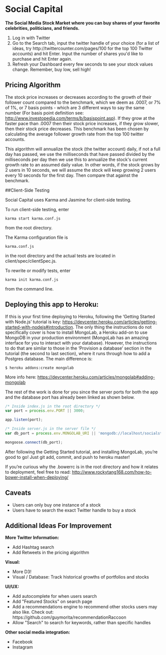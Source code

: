 # Social Capital 

**The Social Media Stock Market where you can buy shares of your favorite celebrities, politicians, and friends.**

<ol>
<li>Log in with Twitter
<li>Go to the Search tab, input the twitter handle of your choice (for a list of ideas, try http://twittercounter.com/pages/100 for the top 100 Twitter accounts) and hit Enter. Input the number of shares you'd like to purchase and hit Enter again.
<li>Refresh your Dashboard every few seconds to see your stock values change. Remember, buy low, sell high!
</ol>

## Pricing Algorithm

The stock price increases or decreases according to the growth of their follower count compared to the benchmark, which we deem as .0007, or 7% of 1%, or 7 basis points - which are 3 different ways to say the same number (For basis point definition see: http://www.investopedia.com/terms/b/basispoint.asp). If they grow at the faster pace than .0007 then their stock price increases, if they grow slower, then their stock price decreases. This benchmark has been chosen by calculating the average follower growth rate from the top 100 twitter accounts.

This algorithm will annualize the stock (the twitter account) daily, if not a full day has passed, we use the milliseconds that have passed divided by the milliseconds per day then we use this to annualize the stock's current growth rate to an assumed daily value. In other words, if the stock grows by 2 users in 10 seconds, we will assume the stock will keep growing 2 users every 10 seconds for the first day. Then compare that against the benchmark.

##Client-Side Testing

Social Capital uses Karma and Jasmine for client-side testing.

To run client-side testing, enter
```
karma start karma.conf.js
```
from the root directory.

The Karma configuration file is
```
karma.conf.js
```
in the root directory and the actual tests are located
in client/spec/clientSpec.js.

To rewrite or modify tests, enter
```
karma init karma.conf.js
```
from the command line.

## Deploying this app to Heroku:

If this is your first time deploying to Heroku, following the ‘Getting Started with Node.js’ tutorial is key: https://devcenter.heroku.com/articles/getting-started-with-nodejs#introduction. The only thing the instructions do not specifically cover is how to install MongoLab, a Heroku add-on to use MongoDB in your production environment (MongoLab has an amazing interface for you to interact with your database). However, the instructions to do that are similar to those in the ‘Provision a database’ section in the tutorial (the second to last section), where it runs through how to add a Postgres database. The main difference is:

```
$ heroku addons:create mongolab
```
More info here: 
https://devcenter.heroku.com/articles/mongolab#adding-mongolab 

The rest of the work is done for you since the server ports for both the app and the database port has already been linked as shown below.

```javascript
/* Inside index.js in the root directory */
var port = process.env.PORT || 3000;

app.listen(port);
```
```javascript
/* Inside server.js in the server file */
var db_port = process.env.MONGOLAB_URI || 'mongodb://localhost/socialstocks';

mongoose.connect(db_port);
```

After following the Getting Started tutorial, and installing MongoLab, you’re good to go! Just git add, commit, and push to heroku master!

If you’re curious why the .bowerrc is in the root directory and how it relates to deployment, feel free to read: http://www.rockytang168.com/how-to-bower-install-when-deploying/ 

## Caveats
<ul>
<li> Users can only buy one instance of a stock
<li> Users have to search the exact Twitter handle to buy a stock
</ul>

## Additional Ideas For Improvement

**More Twitter Information:**
<ul>
<li> Add Hashtag search
<li> Add Retweets in the pricing algorithm
</ul>

**Visual:**
<ul>
<li> More D3!
<li> Visual / Database: Track historical growths of portfolios and stocks
</ul>

**UI/UX:**
<ul>
<li> Add autocomplete for when users search
<li> Add "Featured Stocks" on search page
<li> Add a recommendations engine to recommend other stocks users may also like. Check out: https://github.com/guymorita/recommendationRaccoon
<li> Allow "Search" to search for keywords, rather than specific handles
</ul>

**Other social media integration:**
<ul>
<li> Facebook
<li> Instagram
</ul>

